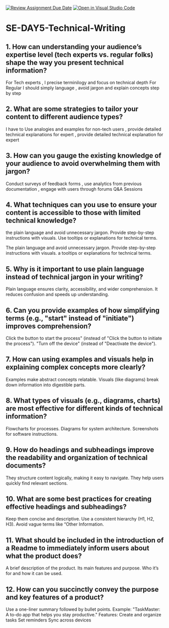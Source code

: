 [![Review Assignment Due Date](https://classroom.github.com/assets/deadline-readme-button-22041afd0340ce965d47ae6ef1cefeee28c7c493a6346c4f15d667ab976d596c.svg)](https://classroom.github.com/a/zsAR-pyY)
[![Open in Visual Studio Code](https://classroom.github.com/assets/open-in-vscode-2e0aaae1b6195c2367325f4f02e2d04e9abb55f0b24a779b69b11b9e10269abc.svg)](https://classroom.github.com/online_ide?assignment_repo_id=18455896&assignment_repo_type=AssignmentRepo)
# SE-DAY5-Technical-Writing
## 1. How can understanding your audience’s expertise level (tech experts vs. regular folks) shape the way you present technical information?

For Tech experts , I precise terminilogy and focus on technical depth 
For Regular I should simply language , avoid jargon and explain concepts step by step

## 2. What are some strategies to tailor your content to different audience types?

 I have to Use analogies and examples for non-tech users , provide detailed technical explanations for expert , provide detailed technical explanation for expert
## 3. How can you gauge the existing knowledge of your audience to avoid overwhelming them with jargon?

Conduct surveys of feedback forms , use analytics from previous documentation , engage with users through forums Q&A Sessions
## 4. What techniques can you use to ensure your content is accessible to those with limited technical knowledge?
the plain language and avoid unnecessary jargon.
Provide step-by-step instructions with visuals.
Use tooltips or explanations for technical terms.

The plain language and avoid unnecessary jargon.
Provide step-by-step instructions with visuals.
a tooltips or explanations for technical terms.

## 5. Why is it important to use plain language instead of technical jargon in your writing?
Plain language ensures clarity, accessibility, and wider comprehension.
It reduces confusion and speeds up understanding.

## 6. Can you provide examples of how simplifying terms (e.g., "start" instead of "initiate") improves comprehension?
Click the button to start the process" (instead of "Click the button to initiate the process").
"Turn off the device" (instead of "Deactivate the device").

## 7. How can using examples and visuals help in explaining complex concepts more clearly?
Examples make abstract concepts relatable.
Visuals (like diagrams) break down information into digestible parts.

## 8. What types of visuals (e.g., diagrams, charts) are most effective for different kinds of technical information?
Flowcharts for processes.
Diagrams for system architecture.
Screenshots for software instructions.

## 9. How do headings and subheadings improve the readability and organization of technical documents?
They structure content logically, making it easy to navigate.
They help users quickly find relevant sections.

## 10. What are some best practices for creating effective headings and subheadings?
Keep them concise and descriptive.
Use a consistent hierarchy (H1, H2, H3).
Avoid vague terms like “Other Information.

## 11. What should be included in the introduction of a Readme to immediately inform users about what the product does?
A brief description of the product.
Its main features and purpose.
Who it’s for and how it can be used.

## 12. How can you succinctly convey the purpose and key features of a product?
Use a one-liner summary followed by bullet points.
Example:
"TaskMaster: A to-do app that helps you stay productive."
Features:
Create and organize tasks
Set reminders
Sync across devices

